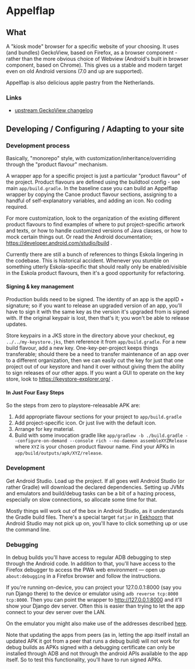 # Appelflap

## What

A "kiosk mode" browser for a specific website of your choosing. It uses (and bundles) GeckoView, based on Firefox, as a browser component - rather than the more obvious choice of Webview (Android's built in browser component, based on Chrome). This gives us a stable and modern target even on old Android versions (7.0 and up are supported).

Appelflap is also delicious apple pastry from the Netherlands. 

### Links
- [upstream GeckoView changelog](https://mozilla.github.io/geckoview/javadoc/mozilla-central/org/mozilla/geckoview/doc-files/CHANGELOG)

## Developing / Configuring / Adapting to your site

### Development process

Basically, "monorepo" style, with customization/inheritance/overriding through the "product flavour" mechanism.

A wrapper app for a specific project is just a particular "product flavour" of the project.
Product flavours are defined using the buildtool config - see main `app/build.gradle`.
In the baseline case you can build an Appelflap wrapper by copying the Canoe product flavour sections, assigning to a handful of self-explanatory variables, and adding an icon. No coding required.

For more customization, look to the organization of the existing different product flavours to find examples of where to put project-specific artwork and texts, or how to handle customized versions of Java classes, or how to mock certain things out. Or read the Android documentation; https://developer.android.com/studio/build .

Currently there are still a bunch of references to things Eskola lingering in the codebase. This is historical accident. Whenever you stumble on something utterly Eskola-specific that should really only be enabled/visible in the Eskola product flavours, then it's a good opportunity for refactoring.

#### Signing & key management

Production builds need to be signed. The identity of an app is the appID + signature; so if you want to release an upgraded version of an app, you'll have to sign it with the same key as the version it's upgraded from is signed with. If the original keypair is lost, then that's it; you won't be able to release updates.

Store keypairs in a JKS store in the directory above your checkout, eg `../../my-keystore.jks`, then reference it from `app/build.gradle`. For a new build flavour, add a new key. One-key-per-project keeps things transferable; should there be a need to transfer maintenance of an app over to a different organization, then we can easily cut the key for just that one project out of our keystore and hand it over without giving them the ability to sign releases of our other apps.
If you want a GUI to operate on the key store, look to https://keystore-explorer.org/ .

#### In Just Four Easy Steps

So the steps from zero to playstore-releasable APK are:

1. Add appropriate flavour sections for your project to `app/build.gradle`
2. Add project-specific icon. Or just live with the default icon.
3. Arrange for key material.
4. Build with some invocation gradle like `app/gradlew -b ./build.gradle --configure-on-demand --console rich --no-daemon assembleXYZRelease` where `XYZ` is your chosen product flavour name. Find your APKs in `app/build/outputs/apk/XYZ/release`.

### Development

Get Android Studio. Load up the project. If all goes well Android Studio (or rather Gradle) will download the declared dependencies. Setting up JVMs and emulators and build/debug tasks can be a bit of a hazing process, especially on slow connections, so allocate some time for that.

Mostly things will work out of the box in Android Studio, as it understands the Gradle build files.
There's a special target `fatjar` in [Eekhoorn](docs/API/eikels.md) that Android Studio may not pick up on, you'll have to click something up or use the command line.

### Debugging

In debug builds you'll have access to regular ADB debugging to step through the Android code. In addition to that, you'll have access to the Firefox debugger to access the PWA web environment — open up `about:debugging` in a Firefox browser and follow the instructions.

If you're running on-device, you can project your 127.0.0.1:8000 (say you run Django there) to the device or emulator using `adb reverse tcp:8000 tcp:8000`. Then you can point the wrapper to http://127.0.0.1:8000 and it'll show your Django dev server. Often this is easier than trying to let the app connect to your dev server over the LAN.

On the emulator you might also make use of the addresses described [here](https://developer.android.com/studio/run/emulator-networking).

Note that updating the apps from peers (as in, letting the app itself install an updated APK it got from a peer that runs a debug build) will not work for debug builds as APKs signed with a debugging certificate can only be installed through ADB and not through the android APIs available to the app itself. So to test this functionality, you'll have to run signed APKs.

